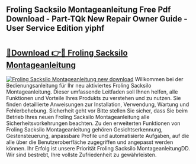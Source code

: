 ## Froling Sacksilo Montageanleitung Free Pdf Download - Part-TQk New Repair Owner Guide - User Service Edition yiphf

# <h2><a href="http://df8catk.blite.top/?on=Froling+Sacksilo+Montageanleitung">🔗Download 👉🔴 Froling Sacksilo Montageanleitung</a></h2>

[![Froling Sacksilo Montageanleitung new download](https://i.imgur.com/lujVjoI.png)](http://df8catk.blite.top/?on=Froling+Sacksilo+Montageanleitung)
Willkommen bei der Bedienungsanleitung für Ihr neu aktiviertes Froling Sacksilo Montageanleitung. Dieser umfassende Leitfaden soll Ihnen helfen, alle Funktionen und Vorteile Ihres Produkts zu verstehen und zu nutzen. Sie finden detaillierte Anweisungen zur Installation, Verwendung, Wartung und Fehlerbehebung. Sicherheit geht vor Bitte stellen Sie sicher, dass Sie beim Betrieb Ihres neuen Froling Sacksilo Montageanleitung alle Sicherheitsvorkehrungen beachten. Zu den erweiterten Funktionen von Froling Sacksilo Montageanleitung gehören Gesichtserkennung, Gestensteuerung, anpassbare Profile und automatisierte Aufgaben, auf die alle über die Benutzeroberfläche zugegriffen und angepasst werden können. Ihr Erfolg ist unsere Priorität Froling Sacksilo MontageanleitungDD. Wir sind bestrebt, Ihre vollste Zufriedenheit zu gewährleisten.
